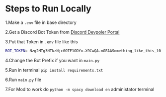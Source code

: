 # Steps to Run Locally

1.Make a `.env` file in base directory

2.Get a Discord Bot Token from [Discord Devpoler Portal](https://discord.com/developers/applications/)

3.Put that Token in `.env` file like this

```bash
BOT_TOKEN= Nzg2MTg3NTkzNjc0OTE1ODYx.X9CwQA.mGEAASomething_like_this_l0
```

4.Change the Bot Prefix if you want in `main.py`

5.Run in terminal `pip install requirements.txt`

6.Run `main.py` file

7.For Mod to work do `python -m spacy download en`  administator terminal
